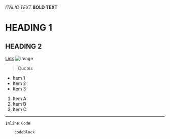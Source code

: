 *ITALIC TEXT*
**BOLD TEXT**
# HEADING 1
## HEADING 2
[Link](http://google.com)
![Image](https://t4.ftcdn.net/jpg/05/57/44/39/360_F_557443987_HVrJ9eqvtzTmwe9UYbCQSJF0Hf3IhGMu.jpg)
> Quotes
* Item 1
* Item 2
* Item 3
1. Item A
2. Item B
3. Item C
---
`Inline Code`

        codeblock
        
